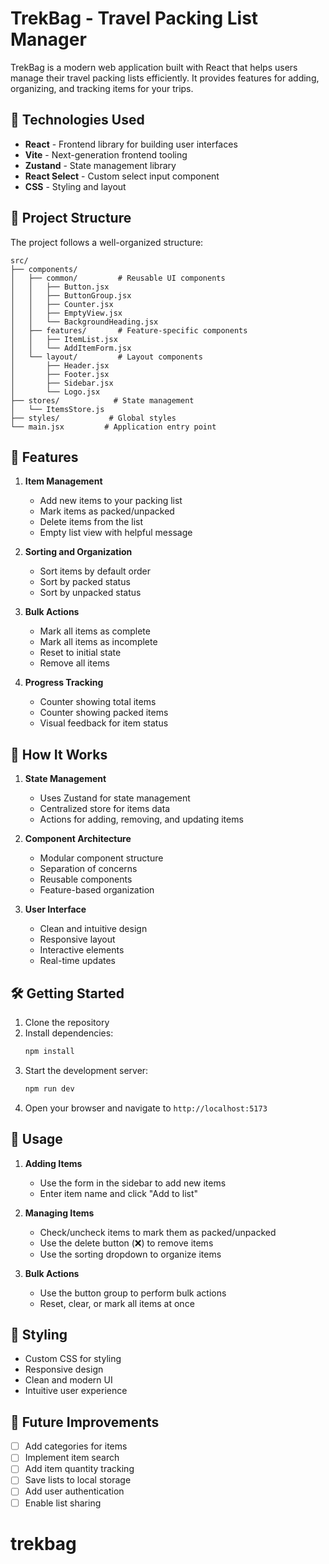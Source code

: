 # TrekBag - Travel Packing List Manager

TrekBag is a modern web application built with React that helps users manage their travel packing lists efficiently. It provides features for adding, organizing, and tracking items for your trips.

## 🚀 Technologies Used

- **React** - Frontend library for building user interfaces
- **Vite** - Next-generation frontend tooling
- **Zustand** - State management library
- **React Select** - Custom select input component
- **CSS** - Styling and layout

## 📁 Project Structure

The project follows a well-organized structure:

```
src/
├── components/
│   ├── common/         # Reusable UI components
│   │   ├── Button.jsx
│   │   ├── ButtonGroup.jsx
│   │   ├── Counter.jsx
│   │   ├── EmptyView.jsx
│   │   └── BackgroundHeading.jsx
│   ├── features/       # Feature-specific components
│   │   ├── ItemList.jsx
│   │   └── AddItemForm.jsx
│   └── layout/         # Layout components
│       ├── Header.jsx
│       ├── Footer.jsx
│       ├── Sidebar.jsx
│       └── Logo.jsx
├── stores/            # State management
│   └── ItemsStore.js
├── styles/           # Global styles
└── main.jsx         # Application entry point
```

## 🎯 Features

1. **Item Management**

   - Add new items to your packing list
   - Mark items as packed/unpacked
   - Delete items from the list
   - Empty list view with helpful message

2. **Sorting and Organization**

   - Sort items by default order
   - Sort by packed status
   - Sort by unpacked status

3. **Bulk Actions**

   - Mark all items as complete
   - Mark all items as incomplete
   - Reset to initial state
   - Remove all items

4. **Progress Tracking**
   - Counter showing total items
   - Counter showing packed items
   - Visual feedback for item status

## 🔧 How It Works

1. **State Management**

   - Uses Zustand for state management
   - Centralized store for items data
   - Actions for adding, removing, and updating items

2. **Component Architecture**

   - Modular component structure
   - Separation of concerns
   - Reusable components
   - Feature-based organization

3. **User Interface**
   - Clean and intuitive design
   - Responsive layout
   - Interactive elements
   - Real-time updates

## 🛠️ Getting Started

1. Clone the repository
2. Install dependencies:
   ```bash
   npm install
   ```
3. Start the development server:
   ```bash
   npm run dev
   ```
4. Open your browser and navigate to `http://localhost:5173`

## 📝 Usage

1. **Adding Items**

   - Use the form in the sidebar to add new items
   - Enter item name and click "Add to list"

2. **Managing Items**

   - Check/uncheck items to mark them as packed/unpacked
   - Use the delete button (❌) to remove items
   - Use the sorting dropdown to organize items

3. **Bulk Actions**
   - Use the button group to perform bulk actions
   - Reset, clear, or mark all items at once

## 🎨 Styling

- Custom CSS for styling
- Responsive design
- Clean and modern UI
- Intuitive user experience

## 🔄 Future Improvements

- [ ] Add categories for items
- [ ] Implement item search
- [ ] Add item quantity tracking
- [ ] Save lists to local storage
- [ ] Add user authentication
- [ ] Enable list sharing
# trekbag
